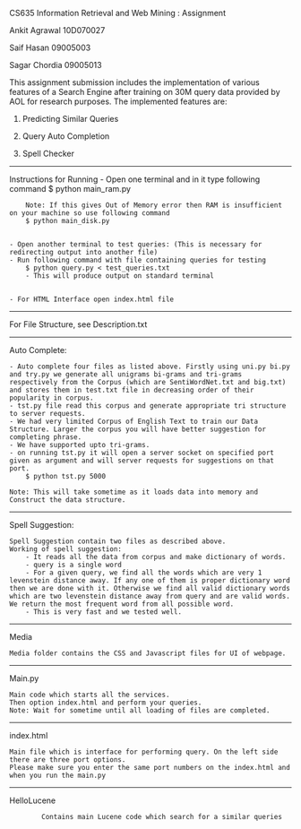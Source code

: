 CS635 Information Retrieval and Web Mining : Assignment

Ankit Agrawal
10D070027

Saif Hasan
09005003

Sagar Chordia
09005013

This assignment submission includes the implementation of various features of a Search Engine after training on 30M query data provided by AOL for research purposes. The implemented features are:

1) Predicting Similar Queries  

2) Query Auto Completion  

3) Spell Checker
**************
Instructions for Running
	- Open one terminal and in it type following command
		$ python main_ram.py
		
		Note: If this gives Out of Memory error then RAM is insufficient on your machine so use following command
		$ python main_disk.py
		

	- Open another terminal to test queries: (This is necessary for redirecting output into another file)
	- Run following command with file containing queries for testing
		$ python query.py < test_queries.txt
		- This will produce output on standard terminal


	- For HTML Interface open index.html file

***************
For File Structure, see Description.txt

**************
Auto Complete:

	- Auto complete four files as listed above. Firstly using uni.py bi.py and try.py we generate all unigrams bi-grams and tri-grams	respectively from the Corpus (which are SentiWordNet.txt and big.txt) and stores them in test.txt file in decreasing order of their popularity in corpus.
	- tst.py file read this corpus and generate appropriate tri structure to server requests.
	- We had very limited Corpus of English Text to train our Data Structure. Larger the corpus you will have better suggestion for completing phrase.
	- We have supported upto tri-grams.
	- on running tst.py it will open a server socket on specified port given as argument and will server requests for suggestions on that port.
		$ python tst.py 5000

	Note: This will take sometime as it loads data into memory and Construct the data structure.


****************
Spell Suggestion:

	Spell Suggestion contain two files as described above.
	Working of spell suggestion:
		- It reads all the data from corpus and make dictionary of words.
		- query is a single word
		- For a given query, we find all the words which are very 1 levenstein distance away. If any one of them is proper dictionary word then we are done with it. Otherwise we find all valid dictionary words which are two levenstein distance away from query and are valid words. We return the most frequent word from all possible word.
		- This is very fast and we tested well.

****************
Media

	Media folder contains the CSS and Javascript files for UI of webpage.


***************
Main.py

	Main code which starts all the services.
	Then option index.html and perform your queries.
	Note: Wait for sometime until all loading of files are completed.


****************
index.html

	Main file which is interface for performing query. On the left side there are three port options.
	Please make sure you enter the same port numbers on the index.html and when you run the main.py


****************
HelloLucene

			Contains main Lucene code which search for a similar queries
